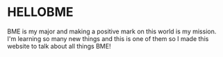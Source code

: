 # HELLOBME
BME is my major and making a positive mark on this world is my mission.  I'm learning so many new things and this is one of them so I made this website to talk about all things BME!
